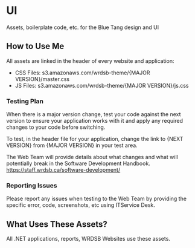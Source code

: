 # UI
Assets, boilerplate code, etc. for the Blue Tang design and UI

## How to Use Me

All assets are linked in the header of every website and application:

+ CSS Files: s3.amazonaws.com/wrdsb-theme/{MAJOR VERSION}/master.css
+ JS Files:  s3.amazonaws.com/wrdsb-theme/{MAJOR VERSION}/js.css

### Testing Plan

When there is a major version change, test your code against the next version to ensure your application works with it and apply any required changes to your code before switching. 

To test, in the header file for your application, change the link to {NEXT VERSION} from {MAJOR VERSION} in your test area.

The Web Team will provide details about what changes and what will potentially break in the Software Development Handbook. https://staff.wrdsb.ca/software-development/

### Reporting Issues

Please report any issues when testing to the Web Team by providing the specific error, code, screenshots, etc using ITService Desk.

## What Uses These Assets?

All .NET applications, reports, WRDSB Websites use these assets.